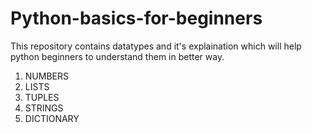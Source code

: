 # Python-basics-for-beginners

This repository contains datatypes and it's explaination which will help python beginners to understand them in better way.

1. NUMBERS
2. LISTS
3. TUPLES
4. STRINGS
5. DICTIONARY
